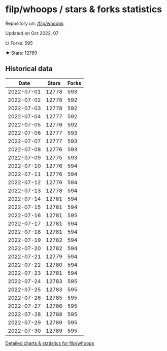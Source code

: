 # filp/whoops / stars & forks statistics

Repository url: [/filp/whoops](https://github.com/filp/whoops)

Updated on Oct 2022, 07

☋ Forks: 595

★ Stars: 12789

## Historical data
| Date | Stars | Forks |
|------|-------|-------|
| 2022-07-01 | 12778 | 593 | 
| 2022-07-02 | 12778 | 592 | 
| 2022-07-03 | 12778 | 592 | 
| 2022-07-04 | 12777 | 592 | 
| 2022-07-05 | 12776 | 592 | 
| 2022-07-06 | 12777 | 593 | 
| 2022-07-07 | 12777 | 593 | 
| 2022-07-08 | 12776 | 593 | 
| 2022-07-09 | 12775 | 593 | 
| 2022-07-10 | 12776 | 594 | 
| 2022-07-11 | 12776 | 594 | 
| 2022-07-12 | 12776 | 594 | 
| 2022-07-13 | 12778 | 594 | 
| 2022-07-14 | 12781 | 594 | 
| 2022-07-15 | 12781 | 594 | 
| 2022-07-16 | 12781 | 595 | 
| 2022-07-17 | 12781 | 594 | 
| 2022-07-18 | 12781 | 594 | 
| 2022-07-19 | 12782 | 594 | 
| 2022-07-20 | 12782 | 594 | 
| 2022-07-21 | 12779 | 594 | 
| 2022-07-22 | 12780 | 594 | 
| 2022-07-23 | 12781 | 594 | 
| 2022-07-24 | 12783 | 595 | 
| 2022-07-25 | 12783 | 595 | 
| 2022-07-26 | 12785 | 595 | 
| 2022-07-27 | 12786 | 595 | 
| 2022-07-28 | 12788 | 595 | 
| 2022-07-29 | 12789 | 595 | 
| 2022-07-30 | 12789 | 595 | 


[Detailed charts & statistics for filp/whoops](https://reviewgithub.com/rep/filp/whoops)
